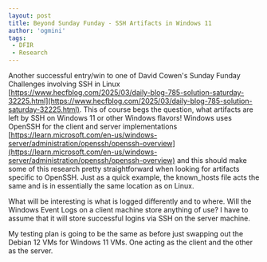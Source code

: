 ```yaml
---
layout: post
title: Beyond Sunday Funday - SSH Artifacts in Windows 11 
author: 'ogmini'
tags:
 - DFIR
 - Research
---
```


Another successful entry/win to one of David Cowen's Sunday Funday Challenges involving SSH in Linux [https://www.hecfblog.com/2025/03/daily-blog-785-solution-saturday-32225.html](https://www.hecfblog.com/2025/03/daily-blog-785-solution-saturday-32225.html). This of course begs the question, what artifacts are left by SSH on Windows 11 or other Windows flavors! Windows uses OpenSSH for the client and server implementations [https://learn.microsoft.com/en-us/windows-server/administration/openssh/openssh-overview](https://learn.microsoft.com/en-us/windows-server/administration/openssh/openssh-overview) and this should make some of this research pretty straightforward when looking for artifacts specific to OpenSSH. Just as a quick example, the known_hosts file acts the same and is in essentially the same location as on Linux. 

What will be interesting is what is logged differently and to where. Will the Windows Event Logs on a client machine store anything of use? I have to assume that it will store successful logins via SSH on the server machine. 

My testing plan is going to be the same as before just swapping out the Debian 12 VMs for Windows 11 VMs. One acting as the client and the other as the server. 